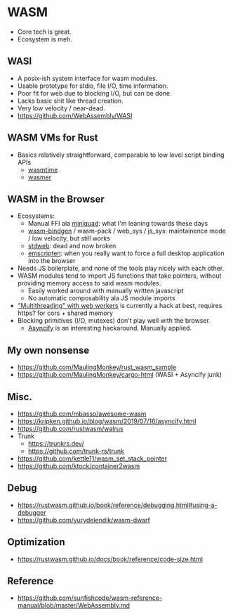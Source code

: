 # WASM
* Core tech is great.
* Ecosystem is meh.

## WASI
* A posix-ish system interface for wasm modules.
* Usable prototype for stdio, file I/O, time information.
* Poor fit for web due to blocking I/O, but can be done.
* Lacks basic shit like thread creation.
* Very low velocity / near-dead.
* <https://github.com/WebAssembly/WASI>

## WASM VMs for Rust
* Basics relatively straightforward, comparable to low level script binding APIs
    * [wasmtime](https://docs.rs/wasmtime/)
    * [wasmer](https://docs.rs/wasmer/)

## WASM in the Browser
* Ecosystems:
    * Manual FFI ala [miniquad](https://github.com/not-fl3/miniquad): what I'm leaning towards these days
    * [wasm-bindgen](https://github.com/rustwasm/wasm-bindgen) / wasm-pack / web_sys / js_sys: maintainence mode / low velocity, but still works
    * [stdweb](https://github.com/koute/stdweb): dead and now broken
    * [emscripten](https://emscripten.org/): when you really want to force a full desktop application into the browser
* Needs JS boilerplate, and none of the tools play nicely with each other.
* WASM modules tend to import JS functions that take pointers, without providing memory access to said wasm modules.
    * Easily worked around with manually written javascript
    * No automatic composability ala JS module imports
* ["Multithreading" with web workers](https://rustwasm.github.io/2018/10/24/multithreading-rust-and-wasm.html) is currently a hack at best, requires https? for cors + shared memory
* Blocking primitives (I/O, mutexes) don't play well with the browser.
    * [Asyncify](https://kripken.github.io/blog/wasm/2019/07/16/asyncify.html) is an interesting hackaround.  Manually applied.

## My own nonsense
* <https://github.com/MaulingMonkey/rust_wasm_sample>
* <https://github.com/MaulingMonkey/cargo-html> (WASI + Asyncify junk)

## Misc.
* <https://github.com/mbasso/awesome-wasm>
* <https://kripken.github.io/blog/wasm/2019/07/16/asyncify.html>
* <https://github.com/rustwasm/walrus>
* Trunk
    * <https://trunkrs.dev/>
    * <https://github.com/trunk-rs/trunk>
* <https://github.com/kettle11/wasm_set_stack_pointer>
* <https://github.com/ktock/container2wasm>

## Debug
* <https://rustwasm.github.io/book/reference/debugging.html#using-a-debugger>
* <https://github.com/yurydelendik/wasm-dwarf>

## Optimization
* <https://rustwasm.github.io/docs/book/reference/code-size.html>

## Reference
* <https://github.com/sunfishcode/wasm-reference-manual/blob/master/WebAssembly.md>
